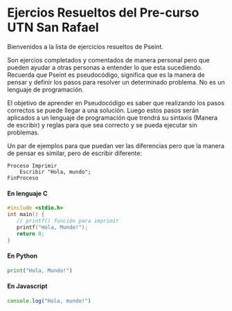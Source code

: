 # Ejercios Resueltos del Pre-curso UTN San Rafael

Bienvenidos a la lista de ejercicios resueltos de Pseint.

Son ejercios completados y comentados de manera personal pero que pueden ayudar a otras personas a entender lo que esta sucediendo. Recuerda que Pseint es pseudocódigo, significa que es la manera de pensar y definir los pasos para resolver un determinado problema. No es un lenguaje de programación.

El objetivo de aprender en Pseudocódigo es saber que realizando los pasos correctos se puede llegar a una solución. Luego estos pasos serán aplicados a un lenguaje de programación que trendrá su sintaxis (Manera de escribir) y reglas para que sea correcto y se pueda ejecutar sin problemas.

Un par de ejemplos para que puedan ver las diferencias pero que la manera de pensar es similar, pero de escribir diferente:

``` code
Proceso Imprimir
    Escribir "Hola, mundo";
FinProceso
```

#### En lenguaje C

``` C
#include <stdio.h>
int main() {
   // printf() función para imprimir
   printf("Hola, Mundo!");
   return 0;
}
```

#### En Python

``` Python
print("Hola, Mundo!")
```

#### En Javascript

``` Javascript
console.log("Hola, mundo!")
```

